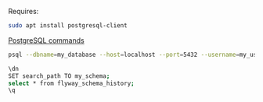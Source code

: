 



Requires:

```sh
sudo apt install postgresql-client
```

[PostgreSQL commands](https://www.postgresqltutorial.com/psql-commands/)

```sh
psql --dbname=my_database --host=localhost --port=5432 --username=my_username --password
```

```sh
\dn
SET search_path TO my_schema;
select * from flyway_schema_history;
\q
```

